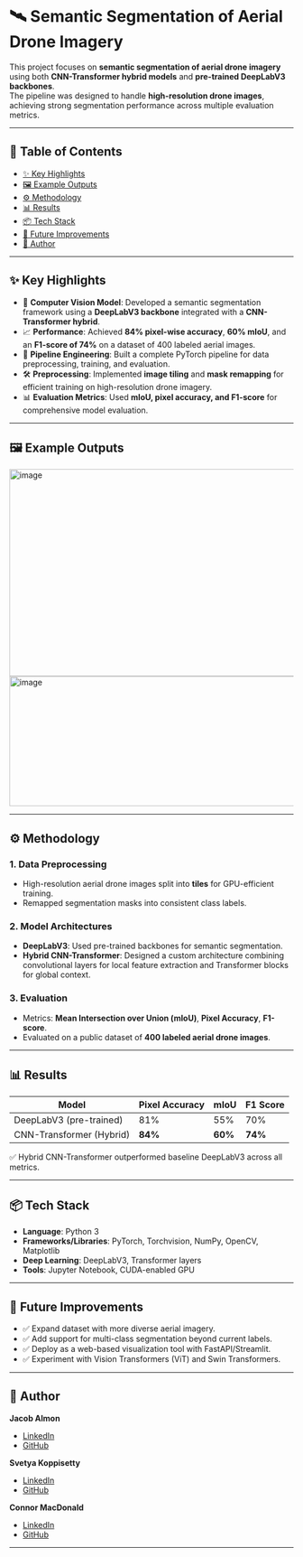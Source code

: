 # 🛰️ Semantic Segmentation of Aerial Drone Imagery  

This project focuses on **semantic segmentation of aerial drone imagery** using both **CNN-Transformer hybrid models** and **pre-trained DeepLabV3 backbones**.  
The pipeline was designed to handle **high-resolution drone images**, achieving strong segmentation performance across multiple evaluation metrics.  

---

## 📖 Table of Contents  
- [✨ Key Highlights](#-key-highlights)  
- [🖼️ Example Outputs](#-example-outputs)  
- [⚙️ Methodology](#️-methodology)  
- [📊 Results](#-results)  
- [📦 Tech Stack](#-tech-stack)  
- [🔮 Future Improvements](#-future-improvements)  
- [👤 Author](#-author)  

---

## ✨ Key Highlights  
- 🧠 **Computer Vision Model**: Developed a semantic segmentation framework using a **DeepLabV3 backbone** integrated with a **CNN-Transformer hybrid**.  
- 📈 **Performance**: Achieved **84% pixel-wise accuracy**, **60% mIoU**, and an **F1-score of 74%** on a dataset of 400 labeled aerial images.  
- 🔄 **Pipeline Engineering**: Built a complete PyTorch pipeline for data preprocessing, training, and evaluation.  
- 🛠️ **Preprocessing**: Implemented **image tiling** and **mask remapping** for efficient training on high-resolution drone imagery.  
- 📊 **Evaluation Metrics**: Used **mIoU, pixel accuracy, and F1-score** for comprehensive model evaluation.  

---

## 🖼️ Example Outputs  

<img width="1138" height="367" alt="image" src="https://github.com/user-attachments/assets/e3c7f7aa-d681-4546-9dc3-f26698703bd6" />

<img width="836" height="230" alt="image" src="https://github.com/user-attachments/assets/5b84dc22-55f3-4e39-bc2f-3319d5fa2469" />

---

## ⚙️ Methodology  

### 1. Data Preprocessing  
- High-resolution aerial drone images split into **tiles** for GPU-efficient training.  
- Remapped segmentation masks into consistent class labels.  

### 2. Model Architectures  
- **DeepLabV3**: Used pre-trained backbones for semantic segmentation.  
- **Hybrid CNN-Transformer**: Designed a custom architecture combining convolutional layers for local feature extraction and Transformer blocks for global context.  

### 3. Evaluation  
- Metrics: **Mean Intersection over Union (mIoU)**, **Pixel Accuracy**, **F1-score**.  
- Evaluated on a public dataset of **400 labeled aerial drone images**.  

---

## 📊 Results  

| Model                    | Pixel Accuracy | mIoU | F1 Score |  
|---------------------------|----------------|------|----------|  
| DeepLabV3 (pre-trained)   | 81%            | 55%  | 70%      |  
| CNN-Transformer (Hybrid)  | **84%**        | **60%** | **74%** |  

✅ Hybrid CNN-Transformer outperformed baseline DeepLabV3 across all metrics.  

---

## 📦 Tech Stack  
- **Language**: Python 3  
- **Frameworks/Libraries**: PyTorch, Torchvision, NumPy, OpenCV, Matplotlib  
- **Deep Learning**: DeepLabV3, Transformer layers  
- **Tools**: Jupyter Notebook, CUDA-enabled GPU  

---

## 🔮 Future Improvements  
- ✅ Expand dataset with more diverse aerial imagery.  
- ✅ Add support for multi-class segmentation beyond current labels.  
- ✅ Deploy as a web-based visualization tool with FastAPI/Streamlit.  
- ✅ Experiment with Vision Transformers (ViT) and Swin Transformers.  

---

## 👤 Author  
**Jacob Almon**  
- [LinkedIn](https://www.linkedin.com/in/svetyak/)  
- [GitHub](https://github.com/jacobalmon)  

**Svetya Koppisetty**
- [LinkedIn](https://www.linkedin.com/in/jacob-almon-93a089261/)  
- [GitHub](https://github.com/svetya)  

**Connor MacDonald**
- [LinkedIn](https://www.linkedin.com/in/connor-macdonald12/)  
- [GitHub](https://github.com/ConnorM1205)  
---

